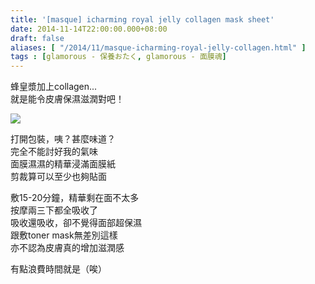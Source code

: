 ```yaml
---
title: '[masque] icharming royal jelly collagen mask sheet'
date: 2014-11-14T22:00:00.000+08:00
draft: false
aliases: [ "/2014/11/masque-icharming-royal-jelly-collagen.html" ]
tags : [glamorous - 保養おたく, glamorous - 面膜魂]
---
```


蜂皇漿加上collagen...  
就是能令皮膚保濕滋潤對吧！  

![](/images/icharmingroyaljelly.jpg)

打開包裝，咦？甚麼味道？  
完全不能討好我的氣味  
面膜濕濕的精華浸滿面膜紙  
剪裁算可以至少也夠貼面  
  
敷15-20分鐘，精華剩在面不太多  
按摩兩三下都全吸收了  
吸收還吸收，卻不覺得面部超保濕  
跟敷toner mask無差別這樣  
亦不認為皮膚真的增加滋潤感  
  
有點浪費時間就是（唉）
